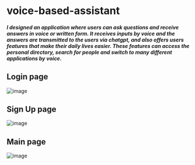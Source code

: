 ﻿# voice-based-assistant
 ##### I designed an application where users can ask questions and receive answers in voice or written form. It receives inputs by voice and the answers are transmitted to the users via chatgpt, and also offers users features that make their daily lives easier. These features can access the personal directory, search for people and switch to many different applications by voice.
 ## Login page
![image](https://github.com/alincigdem/voice-based-assistant/assets/122158975/90099baf-f955-4f61-801f-33f761bc64ee)
 ## Sign Up page
 ![image](https://github.com/alincigdem/voice-based-assistant/assets/122158975/d2766457-7d5e-4c27-b9f3-99f029699ae6)
 ## Main page
 ![image](https://github.com/alincigdem/voice-based-assistant/assets/122158975/13d3bf66-43a8-4725-9327-fa114273d94c)

